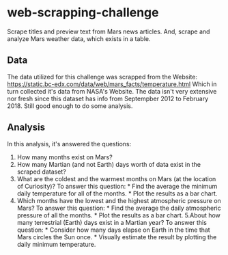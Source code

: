 # web-scrapping-challenge
Scrape titles and preview text from Mars news articles. And, scrape and analyze Mars weather data, which exists in a table.

## Data
The data utilized for this challenge was scrapped from the Website: https://static.bc-edx.com/data/web/mars_facts/temperature.html
Which in turn collected it's data from NASA's Website.
The data isn't very extensive nor fresh since this dataset has info from Septempber 2012 to February 2018. Still good enough to do some analysis.

## Analysis
In this analysis, it's answered the questions:
  1. How many months exist on Mars?
  2. How many Martian (and not Earth) days worth of data exist in the scraped dataset?
  3. What are the coldest and the warmest months on Mars (at the location of Curiosity)? To answer this question:
    * Find the average the minimum daily temperature for all of the months.
    * Plot the results as a bar chart.
  4. Which months have the lowest and the highest atmospheric pressure on Mars? To answer this question:
    * Find the average the daily atmospheric pressure of all the months.
    * Plot the results as a bar chart.
  5.About how many terrestrial (Earth) days exist in a Martian year? To answer this question:
    * Consider how many days elapse on Earth in the time that Mars circles the Sun once.
    * Visually estimate the result by plotting the daily minimum temperature.
